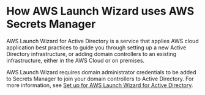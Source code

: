 # How AWS Launch Wizard uses AWS Secrets Manager<a name="integrating_how-services-use-secrets_Launch"></a>

AWS Launch Wizard for Active Directory is a service that applies AWS cloud application best practices to guide you through setting up a new Active Directory infrastructure, or adding domain controllers to an existing infrastructure, either in the AWS Cloud or on premises\.

AWS Launch Wizard requires domain administrator credentials to be added to Secrets Manager to join your domain controllers to Active Directory\. For more information, see [Set up for AWS Launch Wizard for Active Directory](https://docs.aws.amazon.com/launchwizard/latest/userguide/launch-wizard-ad-setting-up.html)\.